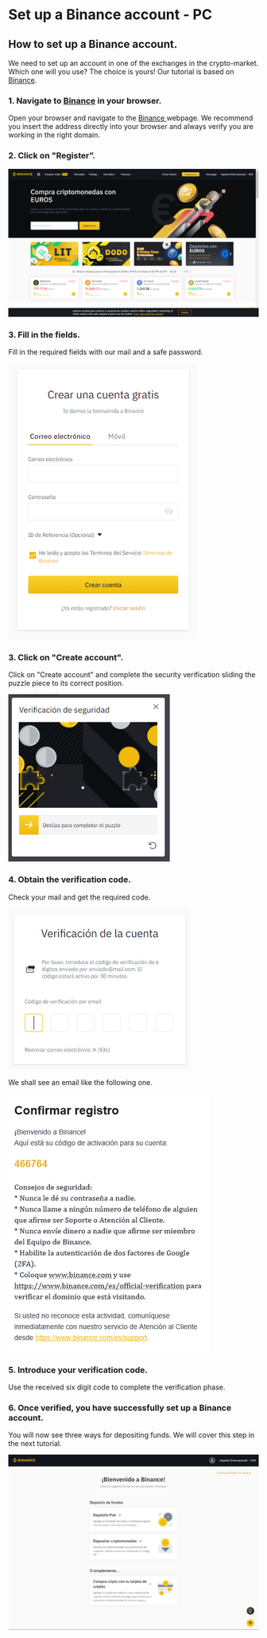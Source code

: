 # Set up a Binance account - PC

## How to set up a Binance account.

We need to set up an account in one of the exchanges in the crypto-market. Which one will you use? The choice is yours! Our tutorial is based on [Binance](https://www.binance.com/en).



### 1. Navigate to [Binance](https://www.binance.com/en) in your browser.

Open your browser and navigate to the [Binance ](https://www.binance.com/en)webpage. We recommend you insert the address directly into your browser and always verify you are working in the right domain.



### 2. Click on "Register”.



![](../../../.gitbook/assets/binance_1.png)

### 

### 3. Fill in the fields.

Fill in the required fields with our mail and a safe password. 



![](../../../.gitbook/assets/binance_2%20%282%29%20%282%29%20%282%29%20%282%29%20%282%29%20%282%29%20%282%29%20%282%29.png)

### 

### 3. Click on "Create account".

Click on "Create account" and complete the security verification sliding the puzzle piece to its correct position.



![](../../../.gitbook/assets/binance_4%20%282%29%20%282%29%20%282%29%20%282%29%20%282%29%20%282%29%20%282%29%20%281%29.png)

### 

### 4. Obtain the verification code.

Check your mail and get the required code.



![](../../../.gitbook/assets/binance_5%20%281%29%20%281%29%20%281%29%20%281%29.png)



We shall see an email like the following one.



![](../../../.gitbook/assets/binance_6%20%281%29%20%281%29%20%281%29.png)

### 

### 5. Introduce your verification code.

Use the received six digit code to complete the verification phase.



### 6. Once verified, you have successfully set up a Binance account. 

You will now see three ways for depositing funds. We will cover this step in the next tutorial.



![](../../../.gitbook/assets/binance_7.png)







